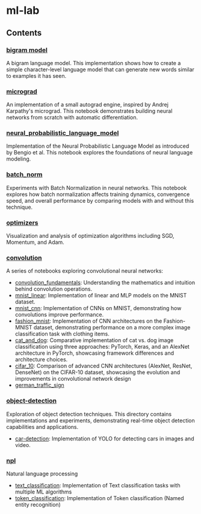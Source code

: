 # ml-lab

## Contents

### [bigram model](./bigram_model/bigram_model.ipynb)

A bigram language model. This implementation shows how to create a simple character-level language model that can generate new words similar to examples it has seen.

### [micrograd](./micrograd/micrograd.ipynb)

An implementation of a small autograd engine, inspired by Andrej Karpathy's micrograd.
This notebook demonstrates building neural networks from scratch with automatic differentiation.

### [neural_probabilistic_language_model](./neural_probabilistic_language_model/neural_probabilistic_language_model.ipynb)

Implementation of the Neural Probabilistic Language Model as introduced by Bengio et al. This notebook explores the foundations of neural language modeling.

### [batch_norm](./batch_norm/batch_norm.ipynb)

Experiments with Batch Normalization in neural networks.
This notebook explores how batch normalization affects training dynamics, convergence speed, and overall performance by comparing models with and without this technique.

### [optimizers](./optimizers/optimizers.ipynb)
Visualization and analysis of optimization algorithms including SGD, Momentum, and Adam.

### [convolution](./convolution/)
A series of notebooks exploring convolutional neural networks:
- [convolution_fundamentals](./convolution/convolution_fundamentals.ipynb): Understanding the mathematics and intuition behind convolution operations.
- [mnist_linear](./convolution/mnist_linear.ipynb): Implementation of linear and MLP models on the MNIST dataset.
- [mnist_cnn](./convolution/mnist_cnn.ipynb): Implementation of CNNs on MNIST, demonstrating how convolutions improve performance.
- [fashion_mnist](./convolution/fashion_mnist.ipynb): Implementation of CNN architectures on the Fashion-MNIST dataset, demonstrating performance on a more complex image classification task with clothing items.
- [cat_and_dog](./convolution/cat_and_dog.ipynb): Comparative implementation of cat vs. dog image classification using three approaches: PyTorch, Keras, and an AlexNet architecture in PyTorch, showcasing framework differences and architecture choices.
- [cifar_10](./convolution/cifar_10.ipynb): Comparison of advanced CNN architectures (AlexNet, ResNet, DenseNet) on the CIFAR-10 dataset, showcasing the evolution and improvements in convolutional network design
- [german_traffic_sign](./convolution/%20german_traffic_sign.ipynb)

### [object-detection](./object_detection/)
Exploration of object detection techniques. This directory contains implementations and experiments, demonstrating real-time object detection capabilities and applications.
- [car-detection](./object_detection/car_object_detection.ipynb): Implementation of YOLO for detecting cars in images and video.

### [npl](./nlp/)
Natural language processing
- [text_classification](./nlp/text_classification.ipynb): Implementation of Text classification tasks with multiple ML algorithms
- [token_classification](./nlp/token_classification.ipynb): Implementation of Token classification (Named entity recognition)